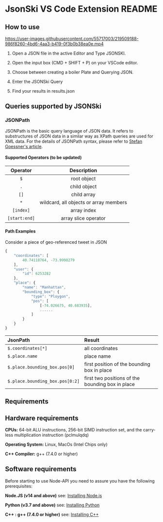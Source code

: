 

# JsonSki VS Code Extension README


## How to use



https://user-images.githubusercontent.com/55717003/219509188-986f8260-4bd6-4aa3-b419-0f3b0b38ea0e.mp4



1. Open a JSON file in the active Editor and Type JSONSKI.

2. Open the input box (CMD + SHIFT + P) on your VSCode editor.

3. Choose between creating a boiler Plate and Querying JSON.

4. Enter the JSONSki Query

5. Find your results in results.json

## Queries supported by JSONSki

### JSONPath
JSONPath is the basic query language of JSON data. It refers to substructures of JSON data in a similar way as XPath queries are used for XML data. For the details of JSONPath syntax, please refer to [Stefan Goessner's article](https://goessner.net/articles/JsonPath/index.html#e2). 

#### Supported Operators (to be updated)
| Operator                  |   Description     |
| :-----------------------: |:-----------------:|
| `$`                       | root object              |
| `.`                       | child object      |
| `[]`                       | child array      |
| `*`                       | wildcard, all objects or array members          |
| `[index]`             | array index      |
| `[start:end]`             | array slice operator      |


#### Path Examples
Consider a piece of geo-referenced tweet in JSON
```javascript
{
    "coordinates": [
        40.74118764, -73.9998279
    ],
    "user": {
        "id": 6253282
    },
    "place": {
        "name": "Manhattan",
        "bounding_box": {
            "type": "Ploygon",
            "pos": [
                [-74.026675, 40.683935],
                ......
            ]
        }
    }
}
```
| JsonPath | Result |
| :------- | :----- |
| `$.coordinates[*]` | all coordinates     |
| `$.place.name` | place name   |
| `$.place.bounding_box.pos[0]`| first position of the bounding box in place                      |
| `$.place.bounding_box.pos[0:2]`| first two positions of the bounding box in place                      |

## Requirements

## Hardware requirements

**CPUs:** 64-bit ALU instructions, 256-bit SIMD instruction set, and the carry-less multiplication instruction (pclmulqdq)

**Operating System:** Linux, MacOs (Intel Chips only) 

**C++ Compiler:** g++ (7.4.0 or higher)



## Software requirements

Before starting to use Node-API you need to assure you have the following prerequisites:

**Node.JS (v14 and above)** see: [Installing Node.js](https://nodejs.org/)

**Python (v3.7 and above)** see: [Installing Python](https://www.python.org/downloads/release/python-3100/)

**C++ : g++ (7.4.0 or higher)** see: [Installing C++](https://gcc.gnu.org/install/)




